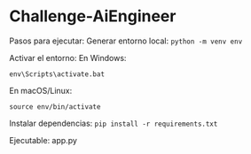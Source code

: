 # Challenge-AiEngineer
Pasos para ejecutar:
Generar entorno local: ```python -m venv env```

Activar el entorno:
En Windows:

```env\Scripts\activate.bat```

En macOS/Linux:

```source env/bin/activate```

Instalar dependencias:
```pip install -r requirements.txt```

Ejecutable: app.py
